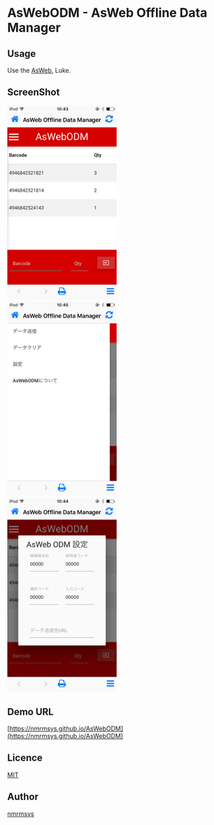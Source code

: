 AsWebODM - AsWeb Offline Data Manager
====

## Usage
Use the [AsWeb](http://apple.co/2dd92cO), Luke.

## ScreenShot
<img src="screenshot/AsWebODM1.png" width="250">　
<img src="screenshot/AsWebODM2.png" width="250">　
<img src="screenshot/AsWebODM3.png" width="250">

## Demo URL
[https://nmrmsys.github.io/AsWebODM](https://nmrmsys.github.io/AsWebODM)

## Licence

[MIT](http://opensource.org/licenses/mit-license.php)

## Author

[nmrmsys](https://github.com/nmrmsys)
